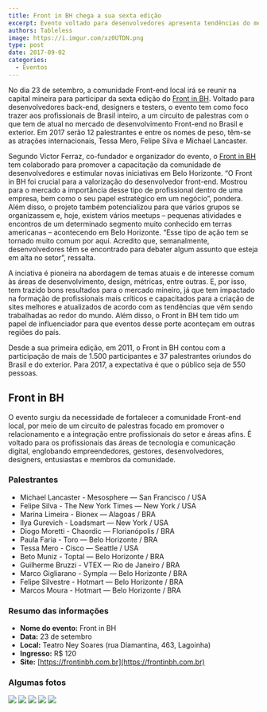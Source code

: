 ```yaml
---
title: Front in BH chega a sua sexta edição
excerpt: Evento voltado para desenvolvedores apresenta tendências do mercado e capacita profissionais mineiros 
authors: Tableless
image: https://i.imgur.com/xz0UTDN.png
type: post
date: 2017-09-02
categories:
  - Eventos
---
```


No dia 23 de setembro, a comunidade Front-end local irá se reunir na capital mineira para participar da sexta edição do [Front in BH](https://bitly.com/FrontInBH). Voltado para desenvolvedores back-end, designers e testers, o evento tem como foco trazer aos profissionais de Brasil inteiro, a um circuito de palestras com o que tem de atual no mercado de desenvolvimento Front-end no Brasil e exterior. Em 2017 serão  12 palestrantes e entre os nomes de peso, têm-se as atrações internacionais, Tessa Mero, Felipe Silva e Michael Lancaster.
 
Segundo Victor Ferraz, co-fundador e organizador do evento, o [Front in BH](https://bitly.com/FrontInBH) tem colaborado para promover a capacitação da comunidade de desenvolvedores e estimular novas iniciativas em Belo Horizonte. “O Front in BH foi crucial para a valorização do desenvolvedor front-end. Mostrou para o mercado a importância desse tipo de profissional dentro de uma empresa, bem como o seu papel estratégico em um negócio”, pondera. Além disso, o projeto também potencializou para que vários grupos se organizassem e, hoje, existem vários meetups – pequenas atividades e encontros de um determinado segmento muito conhecido em terras americanas – acontecendo em Belo Horizonte. “Esse tipo de ação tem se tornado muito comum por aqui. Acredito que, semanalmente, desenvolvedores têm se encontrado para debater algum assunto que esteja em alta no setor”, ressalta. 
 
A inciativa é pioneira na abordagem de temas atuais e de interesse comum às áreas de desenvolvimento, design, métricas, entre outras. E, por isso, tem trazido bons resultados para o mercado mineiro, já que tem impactado na formação de profissionais mais críticos e capacitados para a criação de sites melhores e atualizados de acordo com as tendências que vêm sendo trabalhadas ao redor do mundo. Além disso, o Front in BH tem tido um papel de influenciador para que eventos desse porte aconteçam em outras regiões do país. 
 
Desde a sua primeira edição, em 2011, o Front in BH contou com a participação de mais de 1.500 participantes e 37 palestrantes oriundos do Brasil e do exterior. Para 2017, a expectativa é que o público seja de 550 pessoas. 
 
## Front in BH
 
O evento surgiu da necessidade de fortalecer a comunidade Front-end local, por meio de um circuito de palestras focado em promover o relacionamento e a integração entre profissionais do setor e áreas afins. É voltado para os profissionais das áreas de tecnologia e comunicação digital, englobando empreendedores, gestores, desenvolvedores, designers, entusiastas e membros da comunidade. 
 
### Palestrantes
- Michael Lancaster - Mesosphere — San Francisco / USA 
- Felipe Silva - The New York Times — New York / USA 
- Marina Limeira - Bionex — Alagoas / BRA 
- Ilya Gurevich - Loadsmart — New York / USA 
- Diogo Moretti - Chaordic — Florianópolis / BRA 
- Paula Faria - Toro — Belo Horizonte / BRA 
- Tessa Mero - Cisco — Seattle / USA 
- Beto Muniz - Toptal — Belo Horizonte / BRA 
- Guilherme Bruzzi - VTEX — Rio de Janeiro / BRA 
- Marco Gigliarano - Sympla — Belo Horizonte / BRA 
- Felipe Silvestre - Hotmart — Belo Horizonte / BRA 
- Marcos Moura - Hotmart — Belo Horizonte / BRA
 
### Resumo das informações
- **Nome do evento:** Front in BH
- **Data:** 23 de setembro
- **Local:** Teatro Ney Soares (rua Diamantina, 463, Lagoinha)
- **Ingresso:** R$ 120
- **Site:**  [https://frontinbh.com.br](https://frontinbh.com.br)


### Algumas fotos
![](https://i.imgur.com/c32ODDL.jpg)
![](https://i.imgur.com/hErfRH8.jpg)
![](https://i.imgur.com/2TbeDd7.jpg)
![](https://i.imgur.com/9CHp6uz.jpg)
![](https://i.imgur.com/6Sdgapg.jpg)